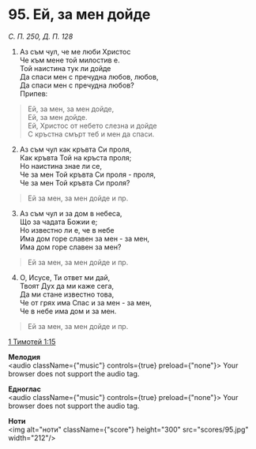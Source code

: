 # 95. Ей, за мен дойде

_С. П. 250, Д. П. 128_

1. Аз съм чул, че ме люби Христос  
Че към мене той милостив е.  
Той наистина тук ли дойде  
Да спаси мен с пречудна любов, любов,  
Да спаси мен с пречудна любов?  
Припев:  

> Ей, за мен, за мен дойде,  
> Ей, за мен дойде.  
> Ей, Христос от небето слезна и дойде  
> С кръстна смърт теб и мен да спаси.  

2. Аз съм чул как кръвта Си проля,  
Как кръвта Той на кръста проля;  
Но наистина знае ли се,  
Че за мен Той кръвта Си проля - проля,  
Че за мен Той кръвта Си проля?  

> Ей за мен, за мен дойде и пр.  

3. Аз съм чул и за дом в небеса,  
Що за чадата Божии е;  
Но известно ли е, че в небе  
Има дом горе славен за мен - за мен,  
Има дом горе славен за мен?  

> Ей за мен, за мен дойде и пр.  

4. О, Исусе, Ти ответ ми дай,  
Твоят Дух да ми каже сега,  
Да ми стане известно това,  
Че от грях има Спас и за мен - за мен,  
Че в небе има дом и за мен.  

> Ей за мен, за мен дойде и пр.

[1 Тимотей 1:15](http://biblia.bg/index.php?k=61&g=1&s=15)

**Мелодия**  
<audio className={"music"} controls={true} preload={"none"}>
    <source src="mp3/95.mp3" type="audio/mpeg"/>
    Your browser does not support the audio tag.
</audio>

**Едноглас**  
<audio className={"music"} controls={true} preload={"none"}>
    <source src="transp/95.mp3" type="audio/mpeg"/>
    Your browser does not support the audio tag.
</audio>

**Ноти**  
<img alt="ноти" className={"score"} height="300" src="scores/95.jpg" width="212"/>

